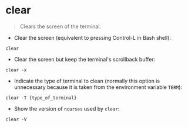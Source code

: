 # clear

> Clears the screen of the terminal.

- Clear the screen (equivalent to pressing Control-L in Bash shell):

`clear`

- Clear the screen but keep the terminal's scrollback buffer:

`clear -x`

- Indicate the type of terminal to clean (normally this option is unnecessary because it is taken from the environment variable `TERM`):

`clear -T {type_of_terminal}`

- Show the version of `ncurses` used by `clear`:

`clear -V`
